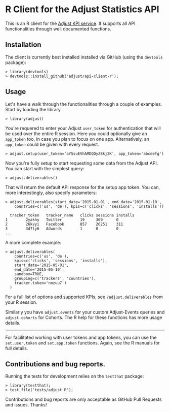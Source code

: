 # R Client for the Adjust Statistics API

This is an R client for the [Adjust KPI service](https://docs.adjust.com/en/kpi-service/). It supports all API
functionalities through well documented functions.

## Installation

The client is currently best installed installed via GitHub (using the `devtools` package):

    > library(devtools)
    > devtools::install_github('adjust/api-client-r');

## Usage

Let's have a walk through the functionalities through a couple of examples. Start by loading the library.

    > library(adjust)

You're requered to enter your Adjust `user_token` for authentication that will be used over the entire R session. Here
you could optionally give an `app_token` too, in case you plan to focus on one app. Alternatively, an `app_token` could
be given with every request.

    > adjust.setup(user_token='aYSsuEVhAMDQDyZ8kj2K', app_token='abcdefg')

Now you're fully setup to start requesting some data from the Adjust API. You can start with the simplest query:

    > adjust.deliverables()

That will return the default API response for the setup app token. You can, more interestingly, also specify parameters:

    > adjust.deliverables(start_date='2015-01-01', end_date='2015-01-10',
        countries=c('us', 'de'), kpis=c('clicks', 'sessions', 'installs'))

      tracker_token   tracker_name   clicks sessions installs
    1        2yakhy   Twitter        19     369      0
    2        26kvyi   Facebook       857    26251    311
    3        3d7ly6   Adwords        1      0        0
    ...

A more complete example:

    > adjust.deliverables(
        countries=c('us', 'de'),
        kpis=c('clicks', 'sessions', 'installs'),
        start_date='2015-05-01',
        end_date='2015-05-10',
        sandbox=TRUE,
        grouping=c('trackers', 'countries'),
        tracker.token='nmzuu7')
      )

For a full list of options and supported KPIs, see `?adjust.deliverables` from your R session.

Similarly you have `adjust.events` for your custom Adjust-Events queries and `adjust.cohorts` for Cohorts. The R help
for these functions has more usage details.

---

For facilitated working with user tokens and app tokens, you can use the `set.user.token` and `set.app.token` functions.
Again, see the R manuals for full details.

## Contributions and bug reports.

Running the tests for development relies on the `testthat` package:

    > library(testthat);
    > test_file('tests/adjust.R');

Contributions and bug reports are only acceptable as GitHub Pull Requests and issues. Thanks!
